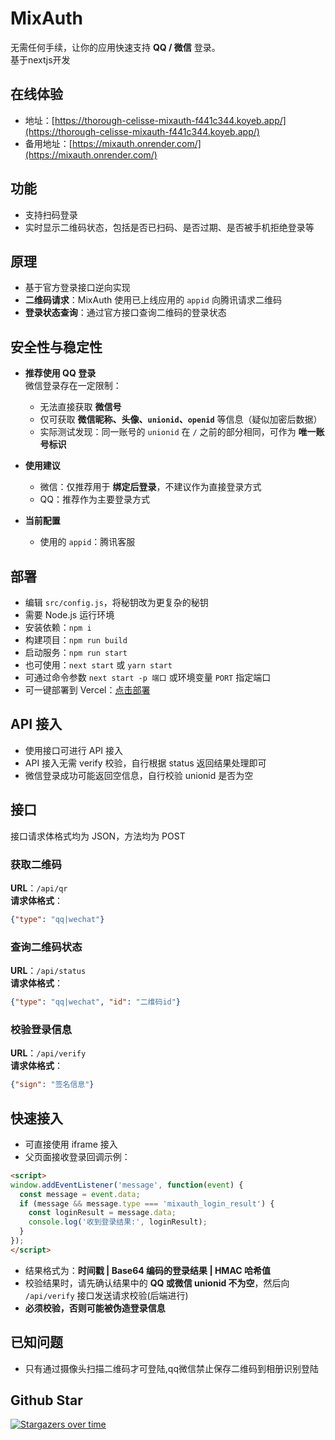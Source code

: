 # MixAuth
无需任何手续，让你的应用快速支持 **QQ / 微信** 登录。 \
基于nextjs开发

## 在线体验
- 地址：[https://thorough-celisse-mixauth-f441c344.koyeb.app/](https://thorough-celisse-mixauth-f441c344.koyeb.app/)  
- 备用地址：[https://mixauth.onrender.com/](https://mixauth.onrender.com/)


## 功能
- 支持扫码登录  
- 实时显示二维码状态，包括是否已扫码、是否过期、是否被手机拒绝登录等  

## 原理
- 基于官方登录接口逆向实现  
- **二维码请求**：MixAuth 使用已上线应用的 `appid` 向腾讯请求二维码  
- **登录状态查询**：通过官方接口查询二维码的登录状态  

## 安全性与稳定性

- **推荐使用 QQ 登录**  
  微信登录存在一定限制：  
  - 无法直接获取 **微信号**  
  - 仅可获取 **微信昵称、头像、`unionid`、`openid`** 等信息（疑似加密后数据）  
  - 实际测试发现：同一账号的 `unionid` 在 `/` 之前的部分相同，可作为 **唯一账号标识**  

- **使用建议**  
  - 微信：仅推荐用于 **绑定后登录**，不建议作为直接登录方式  
  - QQ：推荐作为主要登录方式  

- **当前配置**  
  - 使用的 `appid`：腾讯客服
 

## 部署
- 编辑 `src/config.js`，将秘钥改为更复杂的秘钥 
- 需要 Node.js 运行环境  
- 安装依赖：`npm i`  
- 构建项目：`npm run build`  
- 启动服务：`npm run start`
- 也可使用：`next start` 或 `yarn start` 
- 可通过命令参数 `next start -p 端口` 或环境变量 `PORT` 指定端口  
- 可一键部署到 Vercel：[点击部署](https://vercel.com/new/clone?repository-url=https://github.com/InvertGeek/mixauth)  

## API 接入
- 使用接口可进行 API 接入  
- API 接入无需 verify 校验，自行根据 status 返回结果处理即可  
- 微信登录成功可能返回空信息，自行校验 unionid 是否为空  

## 接口
接口请求体格式均为 JSON，方法均为 POST  

### 获取二维码
**URL**：`/api/qr`  
**请求体格式**：
```json
{"type": "qq|wechat"}
```

### 查询二维码状态
**URL**：`/api/status`  
**请求体格式**：
```json
{"type": "qq|wechat", "id": "二维码id"}
```

### 校验登录信息
**URL**：`/api/verify`  
**请求体格式**：
```json
{"sign": "签名信息"}
```

## 快速接入
- 可直接使用 iframe 接入  
- 父页面接收登录回调示例：
```html
<script>
window.addEventListener('message', function(event) {
  const message = event.data;
  if (message && message.type === 'mixauth_login_result') {
    const loginResult = message.data;
    console.log('收到登录结果:', loginResult);
  }
});
</script>
```

- 结果格式为：**时间戳 | Base64 编码的登录结果 | HMAC 哈希值**  
- 校验结果时，请先确认结果中的 **QQ 或微信 unionid 不为空**，然后向 `/api/verify` 接口发送请求校验(后端进行)
- **必须校验，否则可能被伪造登录信息**


## 已知问题
- 只有通过摄像头扫描二维码才可登陆,qq微信禁止保存二维码到相册识别登陆

## Github Star
[![Stargazers over time](https://starchart.cc/InvertGeek/mixauth.svg?variant=adaptive)](https://starchart.cc/InvertGeek/mixauth)





